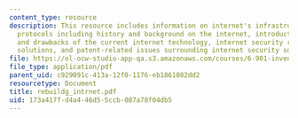 ```yaml
---
content_type: resource
description: This resource includes information on internet's infrastructure and supporting
  protocols including history and background on the internet, introduction to vulnerability
  and drawbacks of the current internet technology, internet security risks and possible
  solutions, and patent-related issues surrounding internet security solutions.
file: https://ol-ocw-studio-app-qa.s3.amazonaws.com/courses/6-901-inventions-and-patents-fall-2005/173a417fd4a446d55ccb087a78f04db5_rebuildg_intrnet.pdf
file_type: application/pdf
parent_uid: c929091c-413a-12f0-1176-eb1861802dd2
resourcetype: Document
title: rebuildg_intrnet.pdf
uid: 173a417f-d4a4-46d5-5ccb-087a78f04db5
---
```

